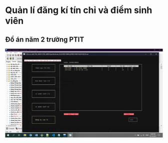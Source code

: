 # Quản lí đăng kí tín chỉ và điểm sinh viên 
## Đồ án năm 2 trường PTIT
![intro](https://github.com/trandat2k1/QLSV_CTDL_C-/blob/main/intro.jpg)